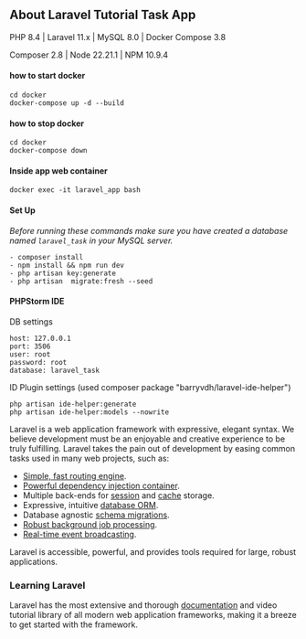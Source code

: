 ## About Laravel Tutorial Task App

 PHP 8.4 | Laravel 11.x | MySQL 8.0 | Docker Compose 3.8 
 
 Composer 2.8 | Node 22.21.1 | NPM 10.9.4

#### how to start docker
````
cd docker
docker-compose up -d --build
````
#### how to stop docker
````
cd docker
docker-compose down
````
#### Inside app web container
````
docker exec -it laravel_app bash
````
#### Set Up

*Before running these commands make sure you have created a database named `laravel_task` in your MySQL server.*

````
- composer install 
- npm install && npm run dev
- php artisan key:generate
- php artisan  migrate:fresh --seed
````
#### PHPStorm IDE
DB settings
````
host: 127.0.0.1
port: 3506
user: root
password: root
database: laravel_task
````
ID Plugin settings  (used composer package "barryvdh/laravel-ide-helper")
````
php artisan ide-helper:generate
php artisan ide-helper:models --nowrite
````

Laravel is a web application framework with expressive, elegant syntax. We believe development must be an enjoyable and creative experience to be truly fulfilling. Laravel takes the pain out of development by easing common tasks used in many web projects, such as:

- [Simple, fast routing engine](https://laravel.com/docs/routing).
- [Powerful dependency injection container](https://laravel.com/docs/container).
- Multiple back-ends for [session](https://laravel.com/docs/session) and [cache](https://laravel.com/docs/cache) storage.
- Expressive, intuitive [database ORM](https://laravel.com/docs/eloquent).
- Database agnostic [schema migrations](https://laravel.com/docs/migrations).
- [Robust background job processing](https://laravel.com/docs/queues).
- [Real-time event broadcasting](https://laravel.com/docs/broadcasting).

Laravel is accessible, powerful, and provides tools required for large, robust applications.

### Learning Laravel
Laravel has the most extensive and thorough [documentation](https://laravel.com/docs) and video tutorial library of all modern web application frameworks, making it a breeze to get started with the framework.
